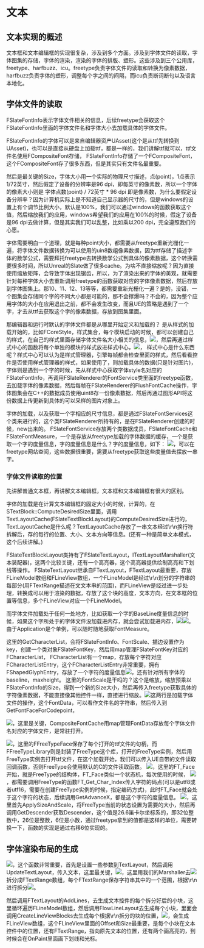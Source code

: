 # 文本

## 文本实现的概述
文本框和文本编辑框的实现很复杂，涉及到多个方面。涉及到字体文件的读取，字体图集的存储，字体的渲染，渲染的字体的排版、塑形。这些涉及到三个公用库，freetype、harfbuzz、icu。freetype负责字体文件的读取和转换为像素数据，harfbuzz负责字体的塑形，调整每个字之间的间隔，而icu负责断词断句以及语言本地化。

## 字体文件的读取
FSlateFontInfo表示字体文件相关的信息，后续freetype会获取这个FSlateFontInfo里面的字体文件名和字体大小去加载具体的字体文件。

FSlateFontInfo的字体可以是来自编辑器资产UAsset(这个是从ttf先转换到UAsset)，也可以是直接从硬盘上加载ttf，都是一样的，我们讲解ttf就可以，ttf文件名使用FCompositeFont存储，
FSlateFontInfo存储了一个FCompositeFont，这个FCompositeFont存了很多东西，但是其实只有文件名最重要。

然后是最关键的Size，字体大小用一个实际的物理尺寸描述，点(point)，1点表示1/72英寸，然后假定了设备的分辨率是96 dpi，即每英寸的像素数，所以一个字体的像素大小则是
字体点数(point) / 72英寸 * 96 dpi 即是像素数，为什么要假定设备分辨率？因为计算机实际上是不知道自己显示器的尺寸的，但是windows的设置上有个调节比例大小，默认是100%，我们可以通过windows的函数获取这个值，然后缩放我们的应用，windows希望我们的应用在100%的时候，假定了设备是96 dpi去做计算，但是其实我们可以乱整，比如乘以200 dpi，完全遵照我们的心愿。

字体需要明白一个道理，就是每种point大小，都需要从freetype重新光栅化一遍，将字体文件数据转换为可以使用的uin8数组像素数据，因为ttf存储了描述字体的数学公式，需要拜托freetype去转换数学公式到具体的像素数据，这个转换需要很多时间，所以Unreal的Slate做了很多cache。为啥不直接缩放呢？因为直接使用缩放矩阵，会导致字体出现锯齿，所以，为了渲染出来的字体的美观，就需要针对每种字体大小去重新调用freetype的函数获取对应的字体像素数据，然后存放到字体图集上。那10、11、12、13等等，都需要重新光栅化一遍？是的，没错，一个图集会存储同个字的不同大小都是可能的，那不会撑爆吗？不会的，因为整个应用字体的大小在应用退出之前，都不会发生改变，而且UE的策略是遇到了一个字，才去从ttf去获取这个字的像素数据，存放到图集里面。

那编辑器和运行时默认的字体文件都是从哪里开始定义和加载的？
是从样式的加载开始的，比如FCoreStyle，样式集合，每个模块启动的时候，都可以创建自己的样式，在自己的样式里面存储字体文件名大小相关的信息，![](_static/Image/Slate/FSlateFontInfo.png)，然后再通过样式中心的函数将每个单独的模块的样式放进样式中心，![](_static/Image/Slate/FSlateStyleRegistry.png)，
样式中心是什么东西呢？样式中心可以认为是样式管理器，引擎每帧都会检查里面的样式，然后看看控件是否使用样式管理器的样式，如果使用了，则加载具体的数据(只是针对图片)，字体则是遇到一个字的时候，先从样式中心获取字体style名对应的FSlateFontInfo，再调用FSlateRenderer的FontService类里面的freetype函数，去加载字体的像素数据，然后每帧在FSlateRenderer的FlushFontCache操作，字体图集会在C++的数据成员使用uint8存一份像素数据，然后再通过图形API将这份数据上传更新到具体的可以采样的图片对象上。

字体的加载，以及获取一个字相应的尺寸信息，都是通过FSlateFontServices这个类来进行的，这个类FSlateRenderer所持有的，是在FSlateRenderer创建的时候，new出来的。
FSlateFontService存放两个类数据成员，FSlateFontCache和FSlateFontMeasure，一个是存放从freetype加载的字体数据的缓存，一个是获取一个字的度量信息，字的度量信息是什么？字的度量信息，如下：
![](_static/Image/Slate/Font.png)，可以在freetype网站查阅，这些数据很重要，需要从freetype获取这些度量值去摆放一串字。


### 字体文件读取的位置
先讲解普通文本框，再讲解文本编辑框，文本框和文本编辑框有很大的区别。

字体的加载是在计算文本编辑框的固定大小的时候，计算的，在STextBlock::ComputeDesiredSize里面，调用TextLayoutCache(FSlateTextBlockLayout)的ComputeDesiredSize进行的，TextLayoutCache是什么呢？TextLayoutCache存放了一串文本经过\r\n换行符拆解后，存的每行的位置、大小、文本方向等信息。(还有一种是简单文本模式，这个后续讲解。)

FSlateTextBlockLayout类持有了FSlateTextLayout，ITextLayoutMarshaller(文本装配器)，这两个比较关键，还有一个高亮器，这个高亮器提供绘制高亮和下划线等操作。
FSlateTextLayout继承自FTextLayout，FTextLayout最重要，存放FLineModel数组和FLineView数组，一个FLineModel是经过\r\n划分的字符串的每部分(用FTextRange描述在文文本串的范围)，而FLineView是经过进一步处理，转换成可以用于渲染的数据，存放了这个块的高度，文本方向，在文本框的位置等信息，多个FLineView对应一个FLineModel。

而字体文件加载处于任何一处地方，比如获取一个字的BaseLine度量信息的时候，如果这个字所处于的字体文件没加载进内存，就会尝试加载进内存，![](_static/Image/Slate/GetBaseline2.png)![](_static/Image/Slate/GetBaseline.png)。由于Application是个单例，可以随时随地获取FontMeasure。

这里的GetCharacterList，会将FSlateFontInfo、FontScale、描边设置作为key，创建一个类对象FSlateFontKey，然后用map管理FSlateFontKey对应的FCharacterList，
FCharacterList有一个map，存放每个字符对应FCharacterListEntry，这个FCharacterListEntry非常重要，拥有FShapedGlyphEntry，存放了一个字符的度量信息![](_static/Image/Slate/Metrics.png)，还有针对所有字体的baseline，maxheight。
这里的FontScale是干吗的？这个是缩放，缩放预乘以FSlateFontInfo的Size，得到一个新的Size大小，然后再传入freetype获取具体的字符像素数据，不能直接像其他控件一样，直接进行缩放。![](_static/Image/Slate/LoadFontFile.png)这两行是加载字体文件的操作，这个FontData，可以看作文件名的字符串，然后传入到GetFontFaceForCodepoint，

![](_static/Image/Slate/LoadFontFile2.png)，这里是关键，CompositeFontCache用map管理FontData存放每个字体文件名对应的字体文件，是常驻打开。

![](_static/Image/Slate/LoadFontFile3.png)，这里的FFreeTypeFace保存了每个打开的ttf文件的句柄，而FFreeTypeLibrary则是封装了FreeType这个库，打开的FreeType实例，然后用FreeType实例去打开ttf文件，在这个加载开始，我们可以传入UE自带的文件读取回调函数，否则FreeType会使用默认的C的文件读取函数。
![](_static/Image/Slate/LoadFontFile4.png)，这里的FT_Face开始，就是FreeType的结构体，FT_Face类似一个状态机，每次使用的时候，
![](_static/Image/Slate/LoadFontFile5.png)，都需要调用FreeType的函数FT_Get_Char_Index传入字符的码点(可以是utf8或者utf16，需要在创建FreeType实例的时候，指定编码方式)，此时FT_Face就会处于这个字符的状态，后续调用GetAdvanceX，都是这个字符的度量信息。
![](_static/Image/Slate/LoadFontFile6.png)，这里首先ApplySizeAndScale，将FreeType当前的状态设置为需要的大小，然后再调用GetDescender获取Descender，这个值是26.6笛卡尔坐标系的，即32位整数中，26位是整数，6位是小数，通过freetype拿到的值都是这样的单位，需要转换一下，函数的实现是通过右移6位实现的。


## 字体渲染布局的生成
![](_static/Image/Slate/FontLayout.png)，这个函数非常重要，首先是设置一些参数到TextLayout，然后调用UpdateTextLayout，传入文本，这里最关键，![](_static/Image/Slate/FontLayout2.png)，这里用我们的Marshaller去![](_static/Image/Slate/FontLayout3.png)拆分成FTextRange数组，每个FTextRange保存字符串其中的一个范围，根据\r\n进行拆分![](_static/Image/Slate/FontLayout4.png)。

然后调用FTextLayout的AddLines，去生成文本控件的每个拆分好后的小块，这里循环遍历FLineModel数组，然后调用FlowLineLayout去生成每个小块，里面会调用CreateLineViewBlocks去生成每个根据\r\n拆分的块的位置，![](_static/Image/Slate/FontLayout5.png)，会生成FLineView数组，这个FLineView里面的Offset和Size最重要，是每个小块在文本控件中的位置，还有FTextRange，指向原先文本的位置，还有两个画高亮的，到时候会在OnPaint里面画下划线和光标。

